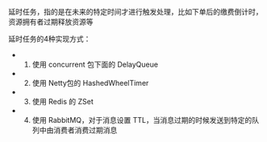 

延时任务，指的是在未来的特定时间才进行触发处理，比如下单后的缴费倒计时，资源拥有者过期释放资源等

延时任务的4种实现方式：

* 1. 使用 concurrent 包下面的 DelayQueue
* 2. 使用 Netty包的 HashedWheelTimer
* 3. 使用 Redis 的 ZSet
* 4. 使用 RabbitMQ，对于消息设置 TTL，当消息过期的时候发送到特定的队列中由消费者消费过期消息